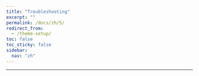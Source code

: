 ```yaml
---
title: "Troubleshooting"
excerpt: ""
permalink: /docs/zh/5/
redirect_from:
  - /theme-setup/
toc: false
toc_sticky: false
sidebar:
  nav: "zh"
---
```


---
